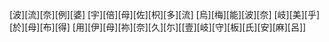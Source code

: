 [波][流][奈][例][婆] [宇][倍][母][佐][枳][多][流] [烏][梅][能][波][奈] [岐][美][乎][於][母][布][得] [用][伊][母][祢][奈][久][尓][[壹][岐][守][板][氏][安][麻][呂]]
